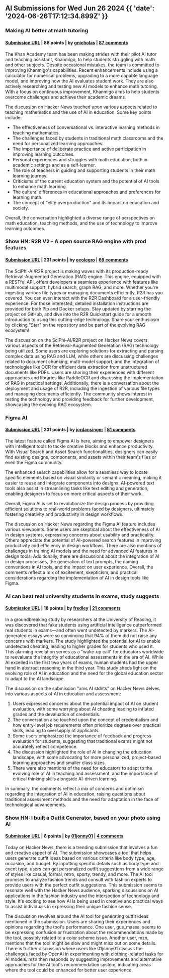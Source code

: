 ## AI Submissions for Wed Jun 26 2024 {{ 'date': '2024-06-26T17:12:34.899Z' }}

### Making AI better at math tutoring

#### [Submission URL](https://blog.khanacademy.org/why-were-deeply-invested-in-making-ai-better-at-math-tutoring-and-what-weve-been-up-to-lately/) | 88 points | by [gnicholas](https://news.ycombinator.com/user?id=gnicholas) | [87 comments](https://news.ycombinator.com/item?id=40796447)

The Khan Academy team has been making strides with their pilot AI tutor and teaching assistant, Khanmigo, to help students struggling with math and other subjects. Despite occasional mistakes, the team is committed to improving Khanmigo's capabilities. Recent enhancements include using a calculator for numerical problems, upgrading to a more capable language model, and improving how the AI evaluates student work. They are also actively researching and testing new AI models to enhance math tutoring. With a focus on continuous improvement, Khanmigo aims to help students overcome challenges and achieve their academic dreams.

The discussion on Hacker News touched upon various aspects related to teaching mathematics and the use of AI in education. Some key points include:
- The effectiveness of conversational vs. interactive learning methods in teaching mathematics.
- The challenges faced by students in traditional math classrooms and the need for personalized learning approaches.
- The importance of deliberate practice and active participation in improving learning outcomes.
- Personal experiences and struggles with math education, both in academic settings and as a self-learner.
- The role of teachers in guiding and supporting students in their math learning journey.
- Criticisms of the current education system and the potential of AI tools to enhance math learning.
- The cultural differences in educational approaches and preferences for learning math.
- The concept of "elite overproduction" and its impact on education and society.

Overall, the conversation highlighted a diverse range of perspectives on math education, teaching methods, and the use of technology to improve learning outcomes.

### Show HN: R2R V2 – A open source RAG engine with prod features

#### [Submission URL](https://github.com/SciPhi-AI/R2R) | 231 points | by [ocolegro](https://news.ycombinator.com/user?id=ocolegro) | [69 comments](https://news.ycombinator.com/item?id=40799791)

The SciPhi-AI/R2R project is making waves with its production-ready Retrieval-Augmented Generation (RAG) engine. This engine, equipped with a RESTful API, offers developers a seamless experience with features like multimodal support, hybrid search, graph RAG, and more. Whether you're ingesting various file types or managing documents efficiently, R2R has you covered. You can even interact with the R2R Dashboard for a user-friendly experience. For those interested, detailed installation instructions are provided for both Pip and Docker setups. Stay updated by starring the project on GitHub, and dive into the R2R Quickstart guide for a smooth introduction to using this cutting-edge technology. Share your enthusiasm by clicking "Star" on the repository and be part of the evolving RAG ecosystem!

The discussion on the SciPhi-AI/R2R project on Hacker News covers various aspects of the Retrieval-Augmented Generation (RAG) technology being utilized. Some users are exploring solutions for extracting and parsing complex data using RAG and LLM, while others are discussing challenges related to document chunking, multi-model support, and the integration of technologies like OCR for efficient data extraction from unstructured documents like PDFs. Users are sharing their experiences with different approaches and libraries like PaddleOCR and discussing the implementation of RAG in practical settings. Additionally, there is a conversation about the deployment and usage of R2R, including the ingestion of various file types and managing documents efficiently. The community shows interest in testing the technology and providing feedback for further development, showcasing the evolving RAG ecosystem.

### Figma AI

#### [Submission URL](https://www.figma.com/blog/introducing-figma-ai/) | 231 points | by [jordansinger](https://news.ycombinator.com/user?id=jordansinger) | [81 comments](https://news.ycombinator.com/item?id=40802423)

The latest feature called Figma AI is here, aiming to empower designers with intelligent tools to tackle creative blocks and enhance productivity. With Visual Search and Asset Search functionalities, designers can easily find existing designs, components, and assets within their team's files or even the Figma community. 

The enhanced search capabilities allow for a seamless way to locate specific elements based on visual similarity or semantic meaning, making it easier to reuse and integrate components into designs. AI-powered text tools also assist in streamlining tasks like text editing and generation, enabling designers to focus on more critical aspects of their work.

Overall, Figma AI is set to revolutionize the design process by providing efficient solutions to real-world problems faced by designers, ultimately fostering creativity and productivity in design workflows.

The discussion on Hacker News regarding the Figma AI feature includes various viewpoints. Some users are skeptical about the effectiveness of AI in design systems, expressing concerns about usability and practicality. Others appreciate the potential of AI-powered search features in improving productivity and efficiency in design workflows. There are also mentions of challenges in training AI models and the need for advanced AI features in design tools. Additionally, there are discussions about the integration of AI in design processes, the generation of text prompts, the naming conventions in AI tools, and the impact on user experience. Overall, the comments reflect a mix of excitement, skepticism, and practical considerations regarding the implementation of AI in design tools like Figma.

### AI can beat real university students in exams, study suggests

#### [Submission URL](https://www.bbc.co.uk/news/articles/cqqqln0eg65o) | 18 points | by [fredley](https://news.ycombinator.com/user?id=fredley) | [21 comments](https://news.ycombinator.com/item?id=40804145)

In a groundbreaking study by researchers at the University of Reading, it was discovered that fake students using artificial intelligence outperformed real students in exams—and often went undetected by markers. The AI-generated essays were so convincing that 94% of them did not raise any concerns with markers. The study highlighted the potential for AI to enable undetected cheating, leading to higher grades for students who used it. This alarming revelation serves as a "wake-up call" for educators worldwide to reevaluate the integrity of educational assessments in the era of AI. While AI excelled in the first two years of exams, human students had the upper hand in abstract reasoning in the third year. This study sheds light on the evolving role of AI in education and the need for the global education sector to adapt to the AI landscape.

The discussion on the submission "xms AI stdnts" on Hacker News delves into various aspects of AI in education and assessment:

1. Users expressed concerns about the potential impact of AI on student evaluation, with some worrying about AI cheating leading to inflated grades and the devaluation of credentials.
2. The conversation also touched upon the concept of credentialism and how entry-level job requirements often prioritize degrees over practical skills, leading to oversupply of applicants.
3. Some users emphasized the importance of feedback and progress evaluation for students, suggesting that traditional exams might not accurately reflect competence.
4. The discussion highlighted the role of AI in changing the education landscape, with some advocating for more personalized, project-based learning approaches and smaller class sizes.
5. There were also mentions of the need for educators to adapt to the evolving role of AI in teaching and assessment, and the importance of critical thinking skills alongside AI-driven learning.

In summary, the comments reflect a mix of concerns and optimism regarding the integration of AI in education, raising questions about traditional assessment methods and the need for adaptation in the face of technological advancements.

### Show HN: I built a Outfit Generator, based on your photo using AI

#### [Submission URL](https://outfithuntr.com) | 6 points | by [01jonny01](https://news.ycombinator.com/user?id=01jonny01) | [4 comments](https://news.ycombinator.com/item?id=40798132)

Today on Hacker News, there is a trending submission that involves a fun and creative aspect of AI. The submission showcases a tool that helps users generate outfit ideas based on various criteria like body type, age, occasion, and budget. By inputting specific details such as body type and event type, users can get personalized outfit suggestions from a wide range of styles like casual, formal, retro, sporty, trendy, and more. The AI tool promises to analyze fashion trends and consult with fashion experts to provide users with the perfect outfit suggestions. This submission seems to resonate well with the Hacker News audience, sparking discussions on AI applications in the fashion industry and the intersection of technology and style. It's exciting to see how AI is being used in creative and practical ways to assist individuals in expressing their unique fashion sense.

The discussion revolves around the AI tool for generating outfit ideas mentioned in the submission. Users are sharing their experiences and opinions regarding the tool's performance. One user, gus_massa, seems to be expressing confusion or frustration about the recommendations made by the tool, possibly related to a color scheme issue. Another user, mzn, mentions that the tool might be slow and might miss out on some details. There is further discussion where users like 01jonny01 discuss the challenges faced by OpenAI in experimenting with clothing-related tasks for AI models. mzn then responds by suggesting improvements and alternative approaches for the AI tool's recommendation system, indicating areas where the tool could be enhanced for better user experience.

